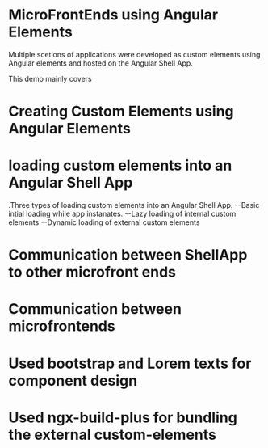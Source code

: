 # MicroFrontEnds using Angular Elements

Multiple scetions of applications were developed as custom elements using Angular elements and hosted on the Angular Shell App.

This demo mainly covers
# Creating Custom Elements using Angular Elements
# loading custom elements into an Angular Shell App
 
 .Three types of loading custom elements into an Angular Shell App.
    --Basic intial loading while app instanates.
    --Lazy loading of internal custom elements
    --Dynamic loading of external custom elements
 
# Communication between ShellApp to other microfront ends
# Communication between microfrontends
# Used bootstrap and Lorem texts for component design
# Used ngx-build-plus for bundling the external custom-elements
 
